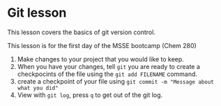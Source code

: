 # Git lesson

This lesson covers the basics of git version control.

This lesson is for the first day of the MSSE bootcamp (Chem 280)

1. Make changes to your project that you would like to keep.
2. When you have your changes, tell `git` you are ready to create a checkpocints of the file using the `git add FILENAME` command.
3. create a checkpoint of your file using `git commit -m "Message about what you did"` 
4. View with `git log`, press `q` to get out of the git log.